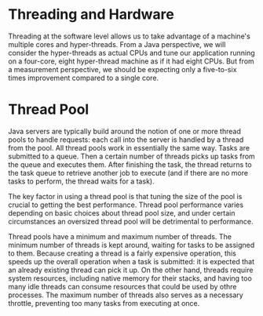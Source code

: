 # Threading and Hardware
Threading at the software level allows us to take advantage of a machine's multiple cores and hyper-threads. From a Java perspective, we will consider the hyper-threads as actual CPUs and tune our application running on a four-core, eight hyper-thread machine as if it had eight CPUs. But from a measurement perspective, we should be expecting only a five-to-six times improvement compared to a single core.

# Thread Pool
Java servers are typically build around the notion of one or more thread pools to handle requests: each call into the server is handled by a thread from the pool. All thread pools work in essentially the same way. Tasks are submitted to a queue. Then a certain number of threads picks up tasks from the queue and executes them. After finishing the task, the thread returns to the task queue to retrieve another job to execute (and if there are no more tasks to perform, the thread waits for a task).

The key factor in using a thread pool is that tuning the size of the pool is crucial to getting the best performance. Thread pool performance varies depending on basic choices about thread pool size, and under certain circumstances an oversized thread pool will be detrimental to performance. 

Thread pools have a minimum and maximum number of threads. The minimum number of threads is kept around, waiting for tasks to be assigned to them. Because creating a thread is a fairly expensive operation, this speeds up the overall operation when a task is submitted: it is expected that an already existing thread can pick it up. On the other hand, threads require system resources, including native memory for their stacks, and having too many idle threads can consume resources that could be used by othre processes. The maximum number of threads also serves as a necessary throttle, preventing too many tasks from executing at once.